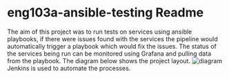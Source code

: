 # eng103a-ansible-testing Readme
The aim of this project was to run tests on services using ansible playbooks, if there were issues found with the services the pipeline would automatically trigger a playbook which would fix the issues. The status of the services being run can be monitored using Grafana and pulling data from the playbook. The diagram below shows the project layout.
![diagram](https://cdn.discordapp.com/attachments/958316995156267068/963098096433262612/unknown.png)
Jenkins is used to automate the processes. 
